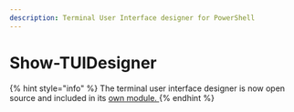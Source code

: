```yaml
---
description: Terminal User Interface designer for PowerShell
---
```


# Show-TUIDesigner

{% hint style="info" %}
The terminal user interface designer is now open source and included in its [own module. ](https://github.com/ironmansoftware/terminal-gui-designer)
{% endhint %}
